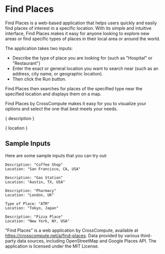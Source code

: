 # Find Places

Find Places is a web-based application that helps users quickly and easily find places of interest in a specific location. With its simple and intuitive interface, Find Places makes it easy for anyone looking to explore new areas or find specific types of places in their local area or around the world.

The application takes two inputs: 
- Describe the type of place you are looking for (such as "Hospital" or "Restaurant")
- Enter the exact or general location you want to search near (such as an address, city name, or geographic location). 
- Then click the Run button.

Find Places then searches for places of the specified type near the specified location and displays them on a map. 

Find Places by CrossCompute makes it easy for you to visualize your options and select the one that best meets your needs. 

{ description }

{ location }

## Sample Inputs
Here are some sample inputs that you can try out:
```
Description: "Coffee Shop" 
Location: "San Francisco, CA, USA"
```
```
Description: "Gas Station"
Location: "Austin, TX, USA"
```
```
Description: "Pharmacy"
Location: "London, UK"
```
```
Type of Place: "ATM" 
Location: "Tokyo, Japan"
```
```
Description: "Pizza Place" 
Location: "New York, NY, USA"
```

"Find Places" is a web application by CrossCompute, available at https://crosscompute.net/a/find-places. Data provided by various third-party data sources, including OpenStreetMap and Google Places API. The application is licensed under the MIT License.